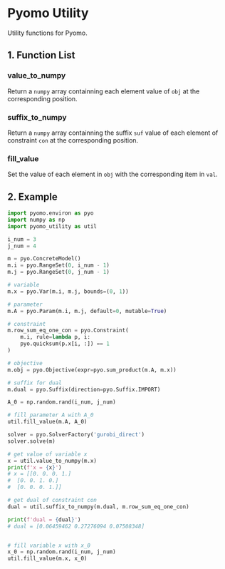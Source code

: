 # Pyomo Utility
Utility functions for Pyomo.
## 1. Function List
### value_to_numpy
Return a `numpy` array containning each element value of `obj` at the corresponding position.

### suffix_to_numpy
Return a `numpy` array containning the suffix `suf` value of each element of constraint `con` at the corresponding position.

### fill_value
Set the value of each element in `obj` with the corresponding item in `val`.

## 2. Example
```python
import pyomo.environ as pyo
import numpy as np
import pyomo_utility as util

i_num = 3
j_num = 4

m = pyo.ConcreteModel()
m.i = pyo.RangeSet(0, i_num - 1)
m.j = pyo.RangeSet(0, j_num - 1)

# variable
m.x = pyo.Var(m.i, m.j, bounds=(0, 1))

# parameter
m.A = pyo.Param(m.i, m.j, default=0, mutable=True)

# constraint
m.row_sum_eq_one_con = pyo.Constraint(
    m.i, rule=lambda p, i:
    pyo.quicksum(p.x[i, :]) == 1
)

# objective
m.obj = pyo.Objective(expr=pyo.sum_product(m.A, m.x))

# suffix for dual
m.dual = pyo.Suffix(direction=pyo.Suffix.IMPORT)

A_0 = np.random.rand(i_num, j_num)

# fill parameter A with A_0
util.fill_value(m.A, A_0)

solver = pyo.SolverFactory('gurobi_direct')
solver.solve(m)

# get value of variable x
x = util.value_to_numpy(m.x)
print(f'x = {x}')
# x = [[0. 0. 0. 1.]
#  [0. 0. 1. 0.]
#  [0. 0. 0. 1.]]

# get dual of constraint con
dual = util.suffix_to_numpy(m.dual, m.row_sum_eq_one_con)

print(f'dual = {dual}')
# dual = [0.06459462 0.27276094 0.07508348]


# fill variable x with x_0
x_0 = np.random.rand(i_num, j_num)
util.fill_value(m.x, x_0)
```